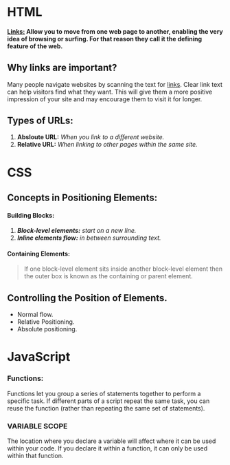 # **HTML**

#### [**Links:**]() Allow you to move from one web page to another, enabling the very idea of browsing or surfing. For that reason they call it the defining feature of the web.

## **Why links are important?**
Many people navigate websites by scanning the text for [links](). Clear link text can help visitors find what they want. This will give them a more positive impression of your site and may encourage them to visit it for longer.

## **Types of URLs**:
1. **Absloute URL:** _When you link to a different website._
2. **Relative URL:** _When linking to other pages within the same site._

# **CSS**

## **Concepts in Positioning Elements:**

#### **Building Blocks:**
1. ***Block-level elements:*** _start on a new line._
2. ***Inline elements flow:*** _in between surrounding text._

#### **Containing Elements:** 
> If one block-level element sits inside another block-level element then the outer box is known as the containing or parent element.

## **Controlling the Position of Elements.**
* Normal flow.
* Relative Positioning.
* Absolute positioning.

# **JavaScript**

### **Functions:** 
Functions let you group a series of statements together to perform a specific task. If different parts of a script repeat the same task, you can reuse the function (rather than repeating the same set of statements).

### **VARIABLE SCOPE** 
The location where you declare a variable will affect where it can be used within your code. If you declare it within a function, it can only be used within that function.

